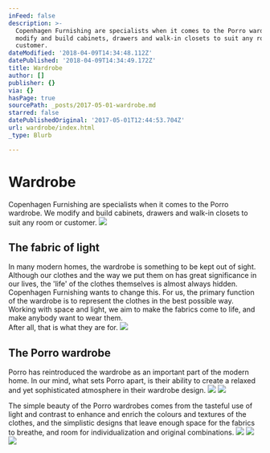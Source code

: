 ```yaml
---
inFeed: false
description: >-
  Copenhagen Furnishing are specialists when it comes to the Porro wardrobe. We
  modify and build cabinets, drawers and walk-in closets to suit any room or
  customer.
dateModified: '2018-04-09T14:34:48.112Z'
datePublished: '2018-04-09T14:34:49.172Z'
title: Wardrobe
author: []
publisher: {}
via: {}
hasPage: true
sourcePath: _posts/2017-05-01-wardrobe.md
starred: false
datePublishedOriginal: '2017-05-01T12:44:53.704Z'
url: wardrobe/index.html
_type: Blurb

---
```

# Wardrobe

Copenhagen Furnishing are specialists when it comes to the Porro wardrobe. We modify and build cabinets, drawers and walk-in closets to suit any room or customer.
![](https://the-grid-user-content.s3-us-west-2.amazonaws.com/e2be44be-673f-4e1f-adaf-85ad7dd59dc1.jpg)

## The fabric of light

In many modern homes, the wardrobe is something to be kept out of sight.   
Although our clothes and the way we put them on has great significance in our lives, the 'life' of the clothes themselves is almost always hidden. Copenhagen Furnishing wants to change this. For us, the primary function of the wardrobe is to represent the clothes in the best possible way. Working with space and light, we aim to make the fabrics come to life, and make anybody want to wear them.   
After all, that is what they are for.
![](https://the-grid-user-content.s3-us-west-2.amazonaws.com/001a39e0-fef4-4614-962e-1730f795aa8f.jpg)

## The Porro wardrobe

Porro has reintroduced the wardrobe as an important part of the modern home. In our mind, what sets Porro apart, is their ability to create a relaxed and yet sophisticated atmosphere in their wardrobe design.
![](https://the-grid-user-content.s3-us-west-2.amazonaws.com/3a5bb7e0-bad1-4254-bff1-68d72b66d475.jpg)
![](https://the-grid-user-content.s3-us-west-2.amazonaws.com/66716e62-e5c6-4436-a674-c252e3fbe7b4.jpg)

The simple beauty of the Porro wardrobes comes from the tasteful use of light and contrast to enhance and enrich the colours and textures of the clothes, and the simplistic designs that leave enough space for the fabrics to breathe, and room for individualization and original combinations.
![](https://the-grid-user-content.s3-us-west-2.amazonaws.com/84d34912-5a69-42f4-970a-dfcf95ea7552.jpg)
![](https://the-grid-user-content.s3-us-west-2.amazonaws.com/796c4763-4b93-4a42-97b8-72936157bc0e.jpg)
![](https://the-grid-user-content.s3-us-west-2.amazonaws.com/26c21f0b-d2af-4799-8f49-a53bbb217723.jpg)